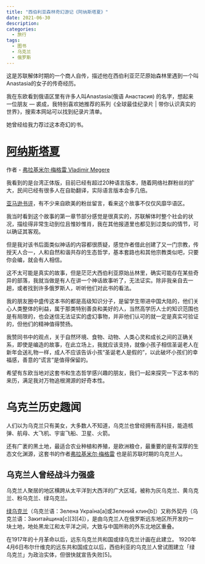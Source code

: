 ```yaml
---
title: "西伯利亚森林奇幻游记《阿纳斯塔夏》"
date: 2021-06-30
description: 
categories:
  - 旅行
tags:
  - 图书
  - 乌克兰
  - 俄罗斯
---
```

这是苏联解体时期的一个商人自传，描述他在西伯利亚茫茫原始森林里遇到一个叫Anastasia的女子的传奇经历。

我在东欧看到俄语区里有许多人叫Anastasia(俄语 Анастасия) 的名字，想起来一位朋友 — 裘成，我特别喜欢她推荐的系列《全球最佳纪录片 | 带你认识真实的世界》，搜索本网站可以找到纪录片清单。

她曾经给我力荐过这本奇幻的书。

# [阿纳斯塔夏](https://anastasia.ru/en/about/)

作者 - [弗拉基米尔·梅格雷 Vladimir Megere](https://vmegre.com/en/books/)

我看到的是台湾正体版，目前已经有超过20种语言版本，随着网络社群粉丝的扩大，民间已经有很多人在自助翻译，实际语言版本会多几倍。

[亚马逊书评](https://www.amazon.com/Anastasia-Ringing-Cedars-Book-1/dp/0976333309#detailBullets_feature_div)，有不少来自欧美的粉丝留言，看来这个故事不仅仅风靡华语区。

我当时看到这个故事的第一章节部分感觉是很真实的，苏联解体时整个社会的状况，描绘得非常生动到位且惟妙惟肖，我在其他报道里也都见到过类似的情节，可以确证其客观。

但是我对该书后面类似神话的内容都很质疑，感觉作者借此创建了又一门宗教，传授天人合一，人和自然和谐共存的生态哲学，基本套路也和其他宗教类似吧，只要你会编，就会有人相信。

这不太可能是真实的故事，但是茫茫大西伯利亚原始丛林里，确实可能存在某些奇异的部落，我就当做是有人在讲一个神话故事听了，无法证实。除非我亲自去一趟，或者找到许多俄罗斯人，听听他们对此书的看法。

我的朋友圈中盛传这本书的都是高级知识分子，是留学生带进中国大陆的，他们关心人类整体的利益，属于那类特别善良和美好的人，当然高学历人士的知识范围也是有局限的，也会迷信无法证实的虚幻事物，并非他们认可的就一定是真实可验证的，但他们的精神值得赞扬。

我赞同书中的观点，关于自然环境、食物、动物、人类心灵和成长之间的正确关系，即使是编造的故事，在此立场上，我就应该支持，就像小孩子相信圣诞老人在新年会送礼物一样，成人不应该告诉小孩“圣诞老人是假的”，以此破坏小孩们的幸福感，善意的“谎言”是值得保留的。

希望有东欧当地对这套书和生态哲学感兴趣的朋友，我们一起来探究一下这本书的来历，满足我对万物追根溯源的好奇本性。

# 乌克兰历史趣闻

人们以为乌克兰只有美女，大多数人不知道，乌克兰也曾经拥有高科技，能造核弹、航母、大飞机、宇宙飞船、卫星、火箭。

还有广袤的黑土地，最适合农业种植和养殖，是欧洲粮仓，最重要的是有深厚的生态文化渊源，这套书的作者[弗拉基米尔·梅格雷](https://en.wikipedia.org/wiki/Vladimir_Megre) 也是前苏联时期的乌克兰人。



## 乌克兰人曾经战斗力强盛

乌克兰人聚居的地区横跨从太平洋到大西洋的广大区域，被称为灰乌克兰、黄乌克兰、粉乌克兰、绿乌克兰。

[绿乌克兰](https://en.wikipedia.org/wiki/Green_Ukraine)（乌克兰语：Зелена Україна[a]或Зелений клин[b]）又称外契丹（乌克兰语：Закитайщина[c][3][4]），是由乌克兰人在俄罗斯远东地区所开发的一块土地，地处黑龙江和太平洋之间，大致与中国所称的外东北地区重叠。

在1917年的十月革命以后，远东乌克兰共和国或绿乌克兰计画在此建立。 1920年4月6日布尔什维克的远东共和国成立以后，西伯利亚的乌克兰人曾试图建立「绿乌克兰」为政治实体，但很快就宣告失败[5]。
